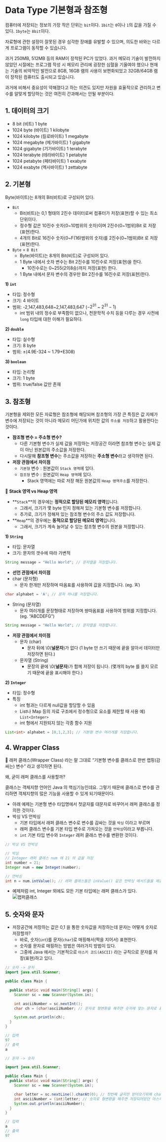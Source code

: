 # **Data Type** 기본형과 참조형

컴퓨터에 저장되는 정보의 가장 작은 단위는 `bit`이다.
`1bit`는 `0`이나 `1`의 값을 가질 수 있다. `1byte`는 `8bit`이다.

자료형에 관한 설정이 잘못된 경우 심각한 장애를 유발할 수 있으며, 의도한 바와는 다르게 프로그램이 동작할 수 있습니다.

과거 250MB, 512MB 등의 RAM이 장착된 PC가 있었다. 과거 메모리 기술이 발전하지 않았던 시절에는 프로그램 작성 시 메모리 관리에 굉장한 심혈을 기울여야 했으나 현재는 기술의 비약적인 발전으로 8GB, 16GB 램의 사용이 보편화되었고 32GB/64GB 램이 장착된 컴퓨터도 출시되고 있습니다.

과거에 비해서 중요성이 약해졌다고 하는 의견도 있지만 자원을 효율적으로 관리하고 변수를 알맞게 할당하는 것은 여전히 간과해서는 안될 부분이다.

## 1. 데이터의 크기

- 8 bit (비트) 1 byte
- 1024 byte (바이트) 1 kilobyte
- 1024 kilobyte (킬로바이트) 1 megabyte
- 1024 megabyte (메가바이트) 1 gigabyte
- 1024 gigabyte  (기가바이트) 1 terabyte
- 1024 terabyte (테라바이트) 1 petabyte
- 1024 petabyte (페타바이트) 1 exabyte
- 1024 exabyte (엑사바이트) 1 zettabyte

## 2. 기본형

Byte(바이트)는 8개의 Bit(비트)로 구성되어 있다.

- `Bit`
  - Bit(비트)는 0,1 형태의 2진수 데이터로써 컴퓨터가 저장(표현)할 수 있는 최소 단위이다.
  - 정수형 값은 10진수 숫자(0~10범위의 숫자)이며 2진수(0~1범위)Bit 로 저장(표현)한다.
  - 4개의 Bit로 16진수 숫자(0~F(16)범위의 숫자)를 2진수(0~1범위)Bit 로 저장(표현)한다.
- `Byte` = `8 Bit`
  - Byte(바이트)는 8개의 Bit(비트)로 구성되어 있다.
  - 1 Byte 내에서 숫자 변수는 Bit 2진수를 10진수로 저장(표현)을 한다.
    - 10진수로는 0~255(2의8승)까지 저장(표현) 한다.
  - 1 Byte 내에서 문자 변수의 경우만 Bit 2진수를 16진수로 저장(표현)한다.

**1) `int`**

- 타입: 정수형
- 크기: 4 바이트
- 범위: -2,147,483,648~2,147,483,647 ($-2^{31}$ ~ $2^{31}-1$)
  - int 범위 내의 정수로 부족함이 없으나, 천문학적 수치 등을 다루는 경우 사전에 `long` 타입에 대한 이해가 필요하다.

**2) `double`**

- 타입: 실수형
- 크기: 8 byte
- 범위: ±(4.9E-324 ~ 1.79+E308)

**3) `boolean`**

- 타입: 논리형
- 크기: 1 byte
- 범위: true/false 값만 존재

## 3. 참조형

기본형을 제외한 모든 자료형은 참조형에 해당되며 참조형의 가장 큰 특징은 값 자체가 변수에 저장되는 것이 아니라 메모리 어딘가에 위치한 값의 `주소를 저장`하고 활용한다는 것이다.

- **참조형 변수 = 주소형 변수?**
  - 다른 기본형 변수가 실제 값을 저장하는 저장공간 이라면
  참조형 변수는 실제 값이 아닌 원본값의 주소값을 저장한다.
  - 다시말해 **참조형 변수**는 주소값을 저장하는 **주소형 변수**라고 생각하면 된다.
- **저장 관점에서 차이점**
  - `기본형` 변수 : 원본값이 `Stack 영역`에 있다.
  - `참조형` 변수 : 원본값이 `Heap 영역`에 있다.
    - Stack 영역에는 따로 저장 해둔 원본값의 `Heap 영역주소`를 저장한다.

📌 **Stack 영역 vs Heap 영역**

- **`Stack`**의 경우에는 **정적으로 할당된 메모리 영역**입니다.
  - 그래서, 크기가 몇 byte 인지 정해져 있는 기본형 변수를 저장합니다.
  - 추가로, 크기가 정해져 있는 참조형 변수의 주소 값도 저장합니다.
- **`Heap`**의 경우에는 **동적으로 할당된 메모리 영역**입니다.
  - 그래서, 크기가 계속 늘어날 수 있는 참조형 변수의 원본을 저장합니다.

**1) `String`**

- 타입: 문자열
- 크기: 문자의 갯수에 따라 가변적

```java
String message = "Hello World"; // 문자열을 저장합니다.
```

- **선언 관점에서 차이점**
- char (문자형)
  - 문자 한개만 저장하며 따옴표를 사용하여 값을 지정합니다. (eg. ’A’)

```java
char alphabet = 'A'; // 문자 하나를 저장합니다.
```

- String (문자열)
  - 문자 여러개를 문장형태로 저장하며 쌍따옴표를 사용하여 범위를 지정합니다. (eg. “ABCDEFG”)

```java
String message = "Hello World"; // 문자열을 저장합니다.
```

- **저장 관점에서 차이점**
  - 문자 (char)
    - 문자 뒤에 \0(**널문자**)가 없다
      (1 byte 만 쓰기 때문에 끝을 알아서 데이터만 저장하면 된다.)
  - 문자열 (String)
    - 문장의 끝에 \0(**널문자**)가 함께 저장이 됩니다.
      (몇개의 byte 를 쓸지 모르기 때문에 끝을 표시해야 한다.)

**2) `Integer`**

- 타입: 정수형
- 특징
  - int 형과는 다르게 null값을 할당할 수 있음
  - List나 Map 등의 자료 구조에서 정수형으로 요소를 제한할 때 사용
  예) `List<Integer>`
  - int 형에서 지원되지 않는 각종 함수 지원

```java
List<int> alphabet = [0,1,2,3]; // 기본형 변수 여러개를 저장합니다.
```

## 4. Wrapper Class

📌 래퍼 클래스(Wrapper Class) 라는 말 그대로 “기본형 변수를 클래스로 한번 랩핑(감싸는) 변수” 라고 생각하면 된다.

왜, 굳이 래퍼 클래스를 사용할까?

클래스는 객체지향 언어인 Java 의 핵심기능인데요. 그렇기 때문에 클래스로 변수를 관리하면 객체지향의 많은 기능을 사용할 수 있게 되기때문이다.

- 아래 예제는 기본형 변수 타입명에서 첫글자를 대문자로 바꾸어서 래퍼 클래스를 정의한 것이다.
- 박싱 VS 언박싱
  - 기본 타입에서 래퍼 클래스 변수로 변수를 감싸는 것을 `박싱` 이라고 부르며
  - 래퍼 클래스 변수를 기본 타입 변수로 가져오는 것을 `언박싱`이라고 부릅니다.
  - `int` 기본 타입 변수와 `Integer` 래퍼 클래스 변수를 변환한 것이다.

```java
// 박싱 VS 언박싱

// 박싱
// Integer 래퍼 클래스 num 에 21 의 값을 저장
int number = 21;
Integer num = new Integet(number);

// 언박싱
int n = num.intValue(); // 래퍼 클래스들은 inValue() 같은 언박싱 메서드들을 제공해줍니다.
```
  
- 예제처럼 int, Integer 외에도 모든 기본 타입에는 래퍼 클래스가 있다.
![랩퍼클래스](/assets/%EB%9E%A9%ED%8D%BC%ED%81%B4%EB%9E%98%EC%8A%A4.PNG)

## 5. 숫자와 문자

- 저장공간에 저장하는 값은 0,1 을 통한 숫자값을 저장하는데 문자는 어떻게 숫자로 저장할까?
  - 바로, 숫자(`int`)를 문자(`char`)로 매핑해서(짝을 지어서) 표현한다.
  - 숫자를 문자로 매핑하는 방법은 여러가지 방법이 있다.
  - 그중에 Java 에서는 기본적으로 `아스키 코드(ASCII)` 라는 규칙으로 문자를 저장(표현)하고 있다.

```java
// 숫자 -> 문자
import java.util.Scanner;

public class Main {

  public static void main(String[] args) {
    Scanner sc = new Scanner(System.in);

    int asciiNumber = sc.nextInt();
    char ch = (char)asciiNumber; // 문자로 형변환을 해주면 숫자에 맞는 문자로 표현됩니다.

    System.out.println(ch);
  }
}

// 입력
97
// 출력
a
```

```java
// 문자 -> 숫자

import java.util.Scanner;

public class Main {
  public static void main(String[] args) {
    Scanner sc = new Scanner(System.in);

    char letter = sc.nextLine().charAt(0); // 첫번째 글자만 받아오기위해 charAt(0) 메서드를 사용합니다.
    int asciiNumber = (int)letter; // 숫자로 형변환을 해주면 저장되어있던 아스키 숫자값으로 표현됩니다.
    System.out.println(asciiNumber);
  }
}

// 입력
a
// 출력
97
```
